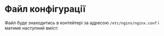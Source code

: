 # Файл конфігурації

Файл буде знаходитись в контейтері за адресою  `/etc/nginx/nginx.conf` і матиме наступний вміст:
